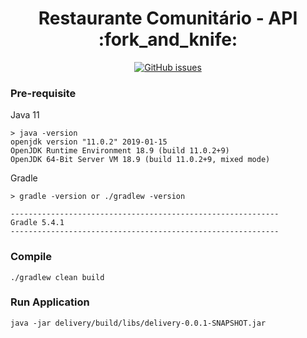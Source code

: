 <h1 align="center">Restaurante Comunitário - API :fork_and_knife:</h1>
<p align="center">
    <a href="https://github.com/restaurante-popular-catolicasc/api/issues">
        <img alt="GitHub issues" src="https://img.shields.io/github/issues/restaurante-popular-catolicasc/api">
    </a>
</p>

### Pre-requisite

Java 11

```
> java -version
openjdk version "11.0.2" 2019-01-15
OpenJDK Runtime Environment 18.9 (build 11.0.2+9)
OpenJDK 64-Bit Server VM 18.9 (build 11.0.2+9, mixed mode)
```

Gradle

```
> gradle -version or ./gradlew -version

------------------------------------------------------------
Gradle 5.4.1
------------------------------------------------------------

```

### Compile

`./gradlew clean build`


### Run Application

`java -jar delivery/build/libs/delivery-0.0.1-SNAPSHOT.jar
`